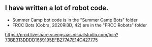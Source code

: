## I have written a lot of robot code.
 - Summer Camp bot code is in the "Summer Camp Bots" folder
 - FRCC Bots (Cobra, 2020Ri3D, 42) are in the "FRCC Robots" folder

https://prod.liveshare.vsengsaas.visualstudio.com/join?73BE313DDDD1659195EFB277A7E14C427775
